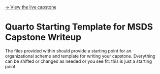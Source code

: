 [→ View the live capstone](https://wu-msds-capstones.github.io/project-writeup-sam-sam-capstone/)


# Quarto Starting Template for MSDS Capstone Writeup

The files provided within should provide a starting point for an organizational scheme and template for writing your capstone. Everything can be shifted or changed as needed or you see fit: this is just a starting point.
